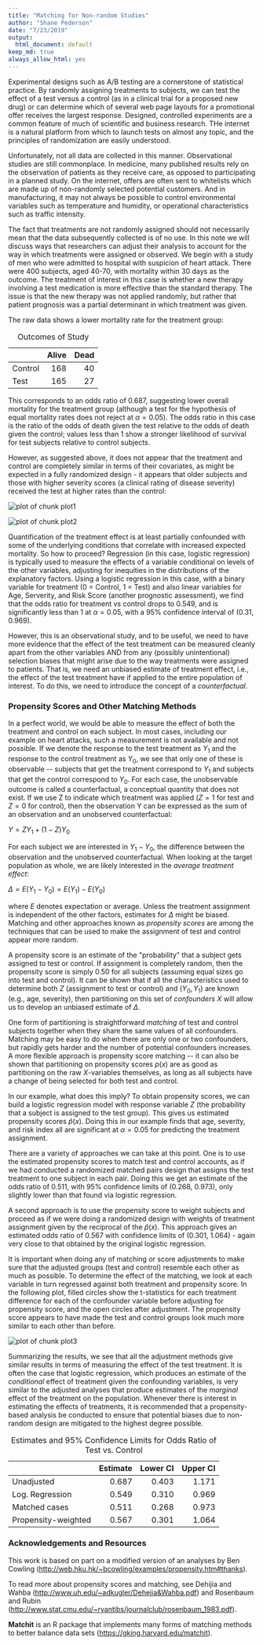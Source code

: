 ```yaml
---
title: "Matching for Non-random Studies"
author: "Shane Pederson"
date: "7/23/2019"
output:
  html_document: default
keep_md: true 
always_allow_html: yes
---
```




Experimental designs such as A/B testing are a cornerstone of statistical practice.  By randomly assigning treatments to subjects, we can test the effect of a test versus a control (as in a clinical trial for a proposed new drug) or can determine which of several web page layouts for a promotional offer receives the largest response.  Designed, controlled experiments are a common feature of much of scientific and business research.  THe internet is a natural platform from which to launch tests on almost any topic, and the principles of randomization are easily understood.

Unfortunately, not all data are collected in this manner.  Observational studies are still commonplace.  In medicine, many published results rely on the observation of patients as they receive care, as opposed to participating in a planned study.  On the internet, offers are often sent to whitelists which are made up of non-randomly selected potential customers.  And in manufacturing, it may not always be possible to control environmental variables such as temperature and humidity, or operational characteristics such as traffic intensity.  

The fact that treatments are not randomly assigned should not necessarily mean that the data subsequently collected is of no use.  In this note we will discuss ways that researchers can adjust their analysis to account for the way in which treatments were assigned or observed. We begin with a study of men who were admitted to hospital with suspicion of heart attack.  There were 400 subjects, aged 40-70, with mortality within 30 days as the outcome.  The treatment of interest in this case is whether a new therapy involving a test medication is more effective than the standard therapy. The issue is that the new therapy was not applied randomly, but rather that patient prognosis was a partial determinant in which treatment was given.  

The raw data shows a lower mortality rate for the treatment group: 

<table class="table" style="width: auto !important; margin-left: auto; margin-right: auto;">
<caption>Outcomes of Study</caption>
 <thead>
  <tr>
   <th style="text-align:left;">   </th>
   <th style="text-align:right;"> Alive </th>
   <th style="text-align:right;"> Dead </th>
  </tr>
 </thead>
<tbody>
  <tr>
   <td style="text-align:left;"> Control </td>
   <td style="text-align:right;"> 168 </td>
   <td style="text-align:right;"> 40 </td>
  </tr>
  <tr>
   <td style="text-align:left;"> Test </td>
   <td style="text-align:right;"> 165 </td>
   <td style="text-align:right;"> 27 </td>
  </tr>
</tbody>
</table>

This corresponds to an odds ratio of 0.687, suggesting lower overall mortality for the treatment group (although a test for the hypothesis of equal mortality rates does not reject at $\alpha = 0.05$).  The odds ratio in this case is the ratio of the odds of death given the test relative to the odds of death given the control; values less than 1 show a stronger likelihood of survival for test subjects relative to control subjects. 

However, as suggested above, it does not appear that the treatment and control are completely similar in terms of their covariates, as might be expected in a fully randomized design - it appears that older subjects and those with higher severity scores (a clinical rating of disease severity) received the test at higher rates than the control:  

![plot of chunk plot1](/assets/posts/images/2019-7-25/plot1-1.png)

![plot of chunk plot2](/assets/posts/images/2019-7-25/plot2-1.png)

Quantification of the treatment effect is at least partially confounded with some of the underlying conditions that correlate with increased expected mortality.  So how to proceed? Regression (in this case, logistic regression) is typically used to measure the effects of a variable conditional on levels of the other variables, adjusting for inequities in the distributions of the explanatory factors.  Using a logistic regression in this case, with a binary variable for treatment (0 = Control, 1 = Test) and also linear variables for Age, Serverity, and Risk Score (another prognostic assessment), we find that the odds ratio for treatment vs control drops to 0.549, and is significantly less than 1 at $\alpha = 0.05$, with a 95% confidence interval of (0.31, 0.969).  

However, this is an observational study, and to be useful, we need to have more evidence that the effect of the test treatment can be measured cleanly apart from the other variables AND from any (possibly unintentional) selection biases that might arise due to the way treatments were assigned to patients.  That is, we need an unbiased estimate of treatment effect, i.e., the effect of the test treatment have if applied to the entire population of interest.  To do this, we need to introduce the concept of a _counterfactual_.

### Propensity Scores and Other Matching Methods 

In a perfect world, we would be able to measure the effect of both the treatment and control on each subject.  In most cases, including our example on heart attacks, such a measurement is not available and not possible.  If we denote the response to the test treatment as $Y_1$ and the response to the control treatment as $Y_0$, we see that only one of these is observable -- subjects that get the treatment correspond to $Y_1$ and subjects that get the control correspond to $Y_0$.  For each case, the unobservable outcome is called a counterfactual, a conceptual quantity that does not exist.  If we use Z to indicate which treatment was applied ($Z = 1$ for test and $Z = 0$ for control), then the observation Y can be expressed as the sum of an observation and an unobserved counterfactual: 

$Y = Z Y_1 + (1 - Z) Y_0$

For each subject we are interested in $Y_1 - Y_0$, the difference between the observation and the unobserved counterfactual.  When looking at the target population as whole, we are likely interested in the _average treatment effect_: 

$\Delta = E(Y_1 - Y_0) = E(Y_1) - E(Y_0)$

where _E_ denotes expectation or average.  Unless the treatment assignment is independent of the other factors, estimates for $\Delta$ might be biased.  Matching and other approaches known as _propensity scores_ are among the techniques that can be used to make the assignment of test and control appear more random.  

A propensity score is an estimate of the "probability" that a subject gets assigned to test or control.  If assignment is completely random, then the propensity score is simply 0.50 for all subjects (assuming equal sizes go into test and control).  It can be shown that if all the characteristics used to determine both _Z_ (assignment to test or control) and $(Y_0, Y_1)$ are known (e.g., age, severity), then partitioning on this set of _confounders_ _X_ will allow us to develop an unbiased estimate of $\Delta$.  

One form of partitioning is straightforward _matching_ of test and control subjects together when they share the same values of all confounders.  Matching may be easy to do when there are only one or two confounders, but rapidly gets harder and the number of potential confounders increases.  A more flexible approach is propensity score matching -- it can also be shown that partitioning on propensity scores $p(x)$ are as good as partitioning on the raw _X_-variables themselves, as long as all subjects have a change of being selected for both test and control.  

In our example, what does this imply?  To obtain propensity scores, we can build a logistic regression model with response variable _Z_ (the probability that a subject is assigned to the test group).  This gives us estimated propensity scores $\hat{p}(x)$.  Doing this in our example finds that age, severity, and risk index all are significant at $\alpha = 0.05$ for predicting the treatment assignment.  

There are a variety of approaches we can take at this point.  One is to use the estimated propensity scores to match test and control accounts, as if we had conducted a randomized matched pairs design that assigns the test treatment to one subject in each pair.  Doing this we get an estimate of the odds ratio of 0.511, with 95% confidence limits of (0.268, 0.973), only slightly lower than that found via logistic regression. 

A second approach is to use the propensity score to weight subjects and proceed as if we were doing a randomized design with weights of treatment assignment given by the reciprocal of the $\hat{p}(x)$.  This approach gives an estimated odds ratio of 0.567 with confidence limits of (0.301, 1.064) - again very close to that obtained by the original logistic regression.  

It is important when doing any of matching or score adjustments to make sure that the adjusted groups (test and control) resemble each other as much as possible.  To determine the effect of the matching, we look at each variable in turn regressed against both treatment and propensity score.  In the following plot, filled circles show the t-statistics for each treatment difference for each of the confounder variable before adjusting for propensity score, and the open circles after adjustment.  The propensity score appears to have made the test and control groups look much more similar to each other than before.  

![plot of chunk plot3](/assets/posts/images/2019-7-25/plot3-1.png)

Summarizing the results, we see that all the adjustment methods give similar results in terms of measuring the effect of the test treatment.  It is often the case that logistic regression, which produces an estimate of the  _conditional_ effect of treatment given the confounding variables, is very similar to the adjusted analyses that produce estimates of the _marginal_ effect of the treatment on the population.  Whenever there is interest in estimating the effects of treatments, it is recommended that a propensity-based analysis be conducted to ensure that potential biases due to non-random design are mitigated to the highest degree possible.   

<table class="table table-striped" style="margin-left: auto; margin-right: auto;">
<caption>Estimates and 95% Confidence Limits for Odds Ratio of Test vs. Control</caption>
 <thead>
  <tr>
   <th style="text-align:left;">   </th>
   <th style="text-align:right;"> Estimate </th>
   <th style="text-align:right;"> Lower CI </th>
   <th style="text-align:right;"> Upper CI </th>
  </tr>
 </thead>
<tbody>
  <tr>
   <td style="text-align:left;"> Unadjusted </td>
   <td style="text-align:right;"> 0.687 </td>
   <td style="text-align:right;"> 0.403 </td>
   <td style="text-align:right;"> 1.171 </td>
  </tr>
  <tr>
   <td style="text-align:left;"> Log. Regression </td>
   <td style="text-align:right;"> 0.549 </td>
   <td style="text-align:right;"> 0.310 </td>
   <td style="text-align:right;"> 0.969 </td>
  </tr>
  <tr>
   <td style="text-align:left;"> Matched cases </td>
   <td style="text-align:right;"> 0.511 </td>
   <td style="text-align:right;"> 0.268 </td>
   <td style="text-align:right;"> 0.973 </td>
  </tr>
  <tr>
   <td style="text-align:left;"> Propensity-weighted </td>
   <td style="text-align:right;"> 0.567 </td>
   <td style="text-align:right;"> 0.301 </td>
   <td style="text-align:right;"> 1.064 </td>
  </tr>
</tbody>
</table>
   
### Acknowledgements and Resources

This work is based on part on a modified version of an analyses by Ben Cowling (http://web.hku.hk/~bcowling/examples/propensity.htm#thanks).  

To read more about propensity scores and matching, see Dehijia and Wahba (http://www.uh.edu/~adkugler/Dehejia&Wahba.pdf) and Rosenbaum and Rubin (http://www.stat.cmu.edu/~ryantibs/journalclub/rosenbaum_1983.pdf).  

__Matchit__ is an R package that implements many forms of matching methods to better balance data sets (https://gking.harvard.edu/matchit). 

          
